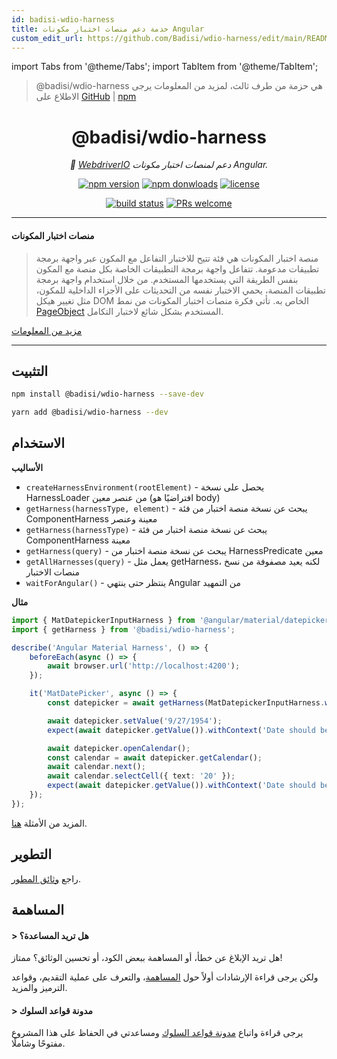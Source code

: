 ```yaml
---
id: badisi-wdio-harness
title: خدمة دعم منصات اختبار مكونات Angular
custom_edit_url: https://github.com/Badisi/wdio-harness/edit/main/README.md
---
```


import Tabs from '@theme/Tabs';
import TabItem from '@theme/TabItem';

> @badisi/wdio-harness هي حزمة من طرف ثالث، لمزيد من المعلومات يرجى الاطلاع على [GitHub](https://github.com/Badisi/wdio-harness) | [npm](https://www.npmjs.com/package/@badisi/wdio-harness)
<h1 align="center">
    @badisi/wdio-harness
</h1>

<p align="center">
    <i>🔬 <a href="https://webdriver.io" alt="wdio">WebdriverIO</a> دعم لمنصات اختبار مكونات Angular.</i><br/>
</p>

<p align="center">
    <a href="https://www.npmjs.com/package/@badisi/wdio-harness">
        <img src="https://img.shields.io/npm/v/@badisi/wdio-harness.svg?color=blue&logo=npm" alt="npm version" /></a>
    <a href="https://npmcharts.com/compare/@badisi/wdio-harness?minimal=true">
        <img src="https://img.shields.io/npm/dw/@badisi/wdio-harness.svg?color=7986CB&logo=npm" alt="npm donwloads" /></a>
    <a href="https://github.com/badisi/wdio-harness/blob/main/LICENSE">
        <img src="https://img.shields.io/npm/l/@badisi/wdio-harness.svg?color=ff69b4" alt="license" /></a>
</p>

<p align="center">
    <a href="https://github.com/Badisi/wdio-harness/actions/workflows/ci_tests.yml">
        <img src="https://github.com/Badisi/wdio-harness/actions/workflows/ci_tests.yml/badge.svg" alt="build status" /></a>
    <a href="https://github.com/badisi/wdio-harness/blob/main/CONTRIBUTING.md#-submitting-a-pull-request-pr">
        <img src="https://img.shields.io/badge/PRs-welcome-brightgreen.svg" alt="PRs welcome" /></a>
</p>

<hr/>

#### منصات اختبار المكونات

> منصة اختبار المكونات هي فئة تتيح للاختبار التفاعل مع المكون عبر واجهة برمجة تطبيقات مدعومة. تتفاعل واجهة برمجة التطبيقات الخاصة بكل منصة مع المكون بنفس الطريقة التي يستخدمها المستخدم. من خلال استخدام واجهة برمجة تطبيقات المنصة، يحمي الاختبار نفسه من التحديثات على الأجزاء الداخلية للمكون، مثل تغيير هيكل DOM الخاص به. تأتي فكرة منصات اختبار المكونات من نمط [PageObject](https://martinfowler.com/bliki/PageObject.html) المستخدم بشكل شائع لاختبار التكامل.

[مزيد من المعلومات](https://material.angular.io/cdk/test-harnesses/overview)

<hr/>

## التثبيت

```sh
npm install @badisi/wdio-harness --save-dev
```

```sh
yarn add @badisi/wdio-harness --dev
```


## الاستخدام

__الأساليب__

- `createHarnessEnvironment(rootElement)` - يحصل على نسخة HarnessLoader من عنصر معين (افتراضيًا هو body)
- `getHarness(harnessType, element)` - يبحث عن نسخة منصة اختبار من فئة ComponentHarness معينة وعنصر
- `getHarness(harnessType)` - يبحث عن نسخة منصة اختبار من فئة ComponentHarness معينة
- `getHarness(query)` - يبحث عن نسخة منصة اختبار من HarnessPredicate معين
- `getAllHarnesses(query)` - يعمل مثل getHarness، لكنه يعيد مصفوفة من نسخ منصات الاختبار
- `waitForAngular()` - ينتظر حتى ينتهي Angular من التمهيد

__مثال__

```ts
import { MatDatepickerInputHarness } from '@angular/material/datepicker/testing';
import { getHarness } from '@badisi/wdio-harness';

describe('Angular Material Harness', () => {
    beforeEach(async () => {
        await browser.url('http://localhost:4200');
    });

    it('MatDatePicker', async () => {
        const datepicker = await getHarness(MatDatepickerInputHarness.with({ selector: '#demo-datepicker-input' }));

        await datepicker.setValue('9/27/1954');
        expect(await datepicker.getValue()).withContext('Date should be 9/27/1954').toBe('9/27/1954');

        await datepicker.openCalendar();
        const calendar = await datepicker.getCalendar();
        await calendar.next();
        await calendar.selectCell({ text: '20' });
        expect(await datepicker.getValue()).withContext('Date should be 10/20/1954').toBe('10/20/1954');
    });
});
```

المزيد من الأمثلة [هنا][examples].


## التطوير

راجع [وثائق المطور][developer].


## المساهمة

#### > هل تريد المساعدة؟

هل تريد الإبلاغ عن خطأ، أو المساهمة ببعض الكود، أو تحسين الوثائق؟ ممتاز!

ولكن يرجى قراءة الإرشادات أولاً حول [المساهمة][contributing]، والتعرف على عملية التقديم، وقواعد الترميز والمزيد.

#### > مدونة قواعد السلوك

يرجى قراءة واتباع [مدونة قواعد السلوك][codeofconduct] ومساعدتي في الحفاظ على هذا المشروع مفتوحًا وشاملًا.




[developer]: https://github.com/badisi/wdio-harness/blob/main/DEVELOPER.md
[contributing]: https://github.com/badisi/wdio-harness/blob/main/CONTRIBUTING.md
[codeofconduct]: https://github.com/badisi/wdio-harness/blob/main/CODE_OF_CONDUCT.md
[examples]: https://github.com/badisi/wdio-harness/blob/main/projects/tests-e2e/harness.e2e.ts